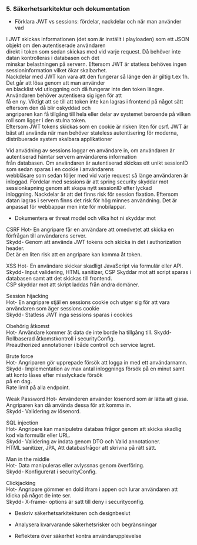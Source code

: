 ### 5. Säkerhetsarkitektur och dokumentation
- Förklara JWT vs sessions: fördelar, nackdelar och när man använder vad

I JWT skickas informationen (det som är inställt i playloaden) som ett JSON objekt om den autentiserade användaren  
direkt i token som sedan skickas med vid varje request. Då behöver inte datan kontrolleras i databasen och det   
minskar belastningen på servern. Eftersom JWT är statless behöves ingen sessioninformation vilket ökar skalbarhet.  
Nackdelar med JWT kan vara att den fungerar så länge den är giltig t.ex 1h. Det går att lösa genom att man använder  
en blacklist vid utloggning och då fungerar inte den token längre. Användaren behöver autentisera sig igen för att  
få en ny. Viktigt att se till att token inte kan lagras i frontend på något sätt eftersom den då blir oskyddad och   
angriparen kan få tillgång till hela eller delar av systemet beroende på vilken roll som ligger i den stulna token.  
Eftersom JWT tokens skickas som en cookie är risken liten för csrf. 
JWT är bäst att använda när man behöver stateless autentisering för moderna, distribuerade system skalbara applikationer  
  
Vid anvädning av sessions loggar en användare in, om användaren är autentiserad hämtar servern användarens information  
från databasen. Om användaren är autentiserad skickas ett unikt sessionID som sedan sparas i en cookie i användarens  
webbläsare som sedan följer med vid varje request så länge användaren är inloggad. 
Fördelar med sessions är att spring security skyddar mot sessionkapning genom att skapa nytt sessionID efter lyckad  
inloggning. Nackdelar är att det finns risk för session fixation. Eftersom datan lagras i servern finns det risk för 
hög minnes användning. Det är anpassat för webbappar men inte för mobilappar.

  
- Dokumentera er threat model och vilka hot ni skyddar mot
  

CSRF 
Hot- En angripare får en användare att omedvetet att skicka en förfrågan till användarens server.  
Skydd- Genom att använda JWT tokens och skicka in det i authorization header.  
Det är en liten risk att en angripare kan komma åt token.

XSS 
Hot- En användare skickar skadligt JavaScript via formulär eller API.  
Skydd- Input validering, HTML sanitizer, CSP
Skyddar mot att script sparas i databasen samt att det skickas till frontend.  
CSP skyddar mot att skript laddas från andra domäner.  
  
Session hijacking  
Hot- En angripare stjäl en sessions cookie och utger sig för att vara användaren som äger sessions cookie  
Skydd- Statless JWT inga sessions sparas i cookies  
  
Obehörig åtkomst  
Hot- Användare kommer åt data de inte borde ha tillgång till.
Skydd- Rollbaserad åtkomstkontroll i securityConfig.  
Preauthorized annotationer i både controll och service lagret.  
  
Brute force  
Hot- Angriparen gör upprepade försök att logga in med ett användarnamn.  
Skydd- Implementation av max antal inloggnings försök på en minut samt att konto låses efter misslyckade försök  
på en dag.  
Rate limit på alla endpoint.  
  
Weak Password
Hot- Använderen använder lösenord som är lätta att gissa. Angriparen kan då använda dessa för att komma in.  
Skydd- Validering av lösenord.  
  
SQL injection  
Hot- Angripare kan manipuletra databas frågor genom att skicka skadlig kod via formulär eller URL.  
Skydd- Validering av indata genom DTO och Valid annotationer.  
HTML sanitizer, JPA, Att databasfrågor att skrivna på rätt sätt.  

Man in the middle  
Hot- Data manipuleras eller avlyssnas genom överföring.  
Skydd- Konfigurerat i securityConfig.  
  
Clickjacking  
Hot- Angripare gömmer en dold ifram i appen och lurar användaren att klicka på något de inte ser.  
Skydd- X-frame- options är satt till deny i securityconfig.  
  
  
- Beskriv säkerhetsarkitekturen och designbeslut  
    

  

- Analysera kvarvarande säkerhetsrisker och begränsningar
- Reflektera över säkerhet kontra användarupplevelse  



